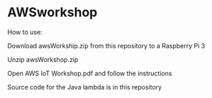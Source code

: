 # AWSworkshop

How to use:

Download awsWorkship.zip from this repository to a Raspberry Pi 3

Unzip awsWorkshop.zip

Open AWS IoT Workshop.pdf and follow the instructions

Source code for the Java lambda is in this repository
